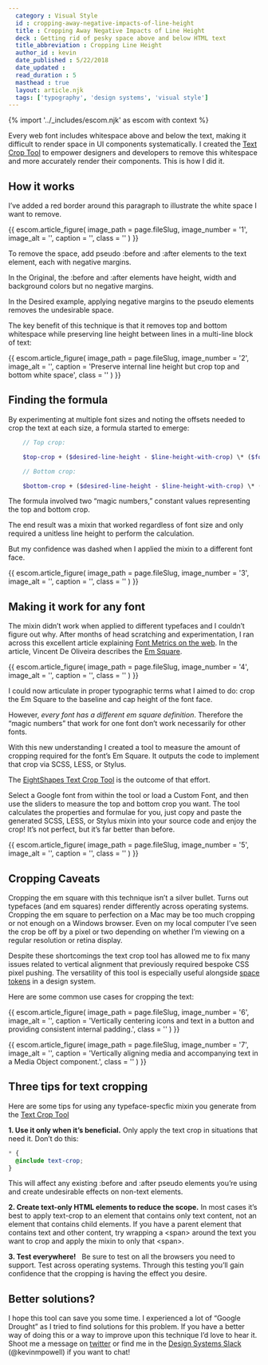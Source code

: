 ```yaml
---
  category : Visual Style
  id : cropping-away-negative-impacts-of-line-height
  title : Cropping Away Negative Impacts of Line Height
  deck : Getting rid of pesky space above and below HTML text
  title_abbreviation : Cropping Line Height
  author_id : kevin
  date_published : 5/22/2018
  date_updated :
  read_duration : 5
  masthead : true
  layout: article.njk
  tags: ['typography', 'design systems', 'visual style']
---
```

{% import '../_includes/escom.njk' as escom with context %}


Every web font includes whitespace above and below the text, making it difficult to render space in UI components systematically. I created the [Text Crop Tool](http://text-crop.eightshapes.com) to empower designers and developers to remove this whitespace and more accurately render their components. This is how I did it.

## How it&nbsp;works

I’ve added a red border around this paragraph to illustrate the white space I want to remove.


  {{ escom.article_figure(
      image_path = page.fileSlug,
      image_number = '1',
      image_alt = '',
      caption = '',
      class = ''
  ) }}



To remove the space, add pseudo&nbsp;:before and&nbsp;:after elements to the text element, each with negative margins.

In the Original, the&nbsp;:before and&nbsp;:after elements have height, width and background colors but no negative margins.

In the Desired example, applying negative margins to the pseudo elements removes the undesirable space.

The key benefit of this technique is that it removes top and bottom whitespace while preserving line height between lines in a multi-line block of text:


  {{ escom.article_figure(
      image_path = page.fileSlug,
      image_number = '2',
      image_alt = '',
      caption = 'Preserve internal line height but crop top and bottom white space',
      class = ''
  ) }}


## Finding the&nbsp;formula

By experimenting at multiple font sizes and noting the offsets needed to crop the text at each size, a formula started to emerge:

```scss
    // Top crop:

    $top-crop + ($desired-line-height - $line-height-with-crop) \* ($font-size-with-crop / 2)), 0) / $font-size-with-crop;

    // Bottom crop:

    $bottom-crop + ($desired-line-height - $line-height-with-crop) \* ($font-size-with-crop / 2)), 0) / $font-size-with-crop;
```

The formula involved two “magic numbers,” constant values representing the top and bottom crop.

The end result was a mixin that worked regardless of font size and only required a unitless line height to perform the calculation.

But my confidence was dashed when I applied the mixin to a different font face.


  {{ escom.article_figure(
      image_path = page.fileSlug,
      image_number = '3',
      image_alt = '',
      caption = '',
      class = ''
  ) }}


## Making it work for any&nbsp;font

The mixin didn’t work when applied to different typefaces and I couldn’t figure out why. After months of head scratching and experimentation, I ran across this excellent article explaining [Font Metrics on the web](http://iamvdo.me/en/blog/css-font-metrics-line-height-and-vertical-align). In the article, Vincent De Oliveira describes the [Em Square](http://designwithfontforge.com/en-US/The_EM_Square.html).


  {{ escom.article_figure(
      image_path = page.fileSlug,
      image_number = '4',
      image_alt = '',
      caption = '',
      class = ''
  ) }}



I could now articulate in proper typographic terms what I aimed to do: crop the Em Square to the baseline and cap height of the font face.

However, _every font has a different em square definition_. Therefore the “magic numbers” that work for one font don’t work necessarily for other fonts.

With this new understanding I created a tool to measure the amount of cropping required for the font’s Em Square. It outputs the code to implement that crop via SCSS, LESS, or Stylus.

The [EightShapes Text Crop Tool](http://text-crop.eightshapes.com) is the outcome of that effort.

Select a Google font from within the tool or load a Custom Font, and then use the sliders to measure the top and bottom crop you want. The tool calculates the properties and formulae for you, just copy and paste the generated SCSS, LESS, or Stylus mixin into your source code and enjoy the crop! It’s not perfect, but it’s far better than before.


  {{ escom.article_figure(
      image_path = page.fileSlug,
      image_number = '5',
      image_alt = '',
      caption = '',
      class = ''
  ) }}


## Cropping Caveats

Cropping the em square with this technique isn’t a silver bullet. Turns out typefaces (and em squares) render differently across operating systems. Cropping the em square to perfection on a Mac may be too much cropping or not enough on a Windows browser. Even on my local computer I’ve seen the crop be off by a pixel or two depending on whether I’m viewing on a regular resolution or retina display.

Despite these shortcomings the text crop tool has allowed me to fix many issues related to vertical alignment that previously required bespoke CSS pixel pushing. The versatility of this tool is especially useful alongside [space tokens](/articles/space-in-design-systems) in a design system.

Here are some common use cases for cropping the text:


  {{ escom.article_figure(
      image_path = page.fileSlug,
      image_number = '6',
      image_alt = '',
      caption = 'Vertically centering icons and text in a button and providing consistent internal padding.',
      class = ''
  ) }}


  {{ escom.article_figure(
      image_path = page.fileSlug,
      image_number = '7',
      image_alt = '',
      caption = 'Vertically aligning media and accompanying text in a Media Object component.',
      class = ''
  ) }}


## Three tips for text&nbsp;cropping

Here are some tips for using any typeface-specfic mixin you generate from the [Text Crop Tool](http://text-crop.eightshapes.com)

**1. Use it only when it’s beneficial.**
Only apply the text crop in situations that need it. Don’t do this:

```scss
* {
  @include text-crop;
}
```

This will affect any existing&nbsp;:before and&nbsp;:after pseudo elements you’re using and create undesirable effects on non-text elements.

**2. Create text-only HTML elements to reduce the scope.**
In most cases it’s best to apply text-crop to an element that contains only text content, not an element that contains child elements.
If you have a parent element that contains text and other content, try wrapping a \<span\> around the text you want to crop and apply the mixin to only that \<span\>.

**3. Test everywhere!** &nbsp;
Be sure to test on all the browsers you need to support. Test across operating systems. Through this testing you’ll gain confidence that the cropping is having the effect you desire.

## Better solutions?

I hope this tool can save you some time. I experienced a lot of “Google Drought” as I tried to find solutions for this problem. If you have a better way of doing this or a way to improve upon this technique I’d love to hear it. Shoot me a message on [twitter](https://twitter.com/kevinmpowell) or find me in the [Design Systems Slack](http://design.systems/slack/) (@kevinmpowell) if you want to chat!



